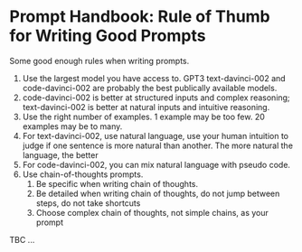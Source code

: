 # Prompt Handbook: Rule of Thumb for Writing Good Prompts

Some good enough rules when writing prompts. 

1. Use the largest model you have access to. GPT3 text-davinci-002 and code-davinci-002 are probably the best publically available models. 
2. code-davinci-002 is better at structured inputs and complex reasoning; text-davinci-002 is better at natural inputs and intuitive reasoning. 
3. Use the right number of examples. 1 example may be too few. 20 examples may be to many. 
4. For text-davinci-002, use natural language, use your human intuition to judge if one sentence is more natural than another. The more natural the language, the better  
5. For code-davinci-002, you can mix natural language with pseudo code. 
6. Use chain-of-thoughts prompts. 
   1. Be specific when writing chain of thoughts. 
   2. Be detailed when writing chain of thoughts, do not jump between steps, do not take shortcuts 
   3. Choose complex chain of thoughts, not simple chains, as your prompt

TBC ...  